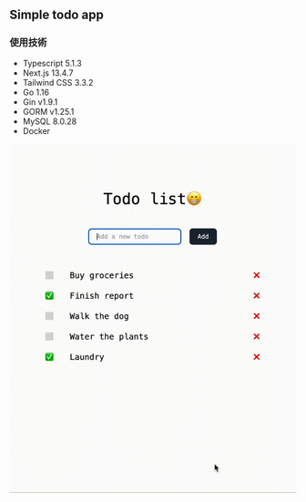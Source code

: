 ## Simple todo app

### 使用技術

- Typescript 5.1.3
- Next.js 13.4.7
- Tailwind CSS 3.3.2
- Go 1.16
- Gin v1.9.1
- GORM v1.25.1
- MySQL 8.0.28
- Docker

![](/go-todo-app-demo.gif)
